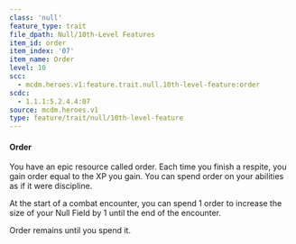 ```yaml
---
class: 'null'
feature_type: trait
file_dpath: Null/10th-Level Features
item_id: order
item_index: '07'
item_name: Order
level: 10
scc:
  - mcdm.heroes.v1:feature.trait.null.10th-level-feature:order
scdc:
  - 1.1.1:5.2.4.4:07
source: mcdm.heroes.v1
type: feature/trait/null/10th-level-feature
---
```


#### Order

You have an epic resource called order. Each time you finish a respite, you gain order equal to the XP you gain. You can spend order on your abilities as if it were discipline.

At the start of a combat encounter, you can spend 1 order to increase the size of your Null Field by 1 until the end of the encounter.

Order remains until you spend it.

